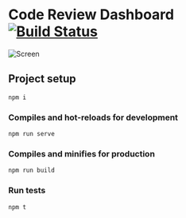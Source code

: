 # Code Review Dashboard [![Build Status](https://travis-ci.org/ksevelyar/code-review.svg?branch=master)](https://travis-ci.org/ksevelyar/code-review)
![Screen](https://i.imgur.com/omdnS9n.png)

## Project setup
```
npm i
```

### Compiles and hot-reloads for development
```
npm run serve
```

### Compiles and minifies for production
```
npm run build
```

### Run tests
```
npm t
```
